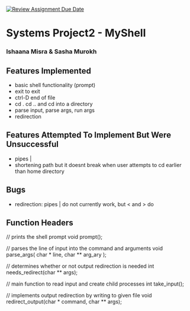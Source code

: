 [![Review Assignment Due Date](https://classroom.github.com/assets/deadline-readme-button-22041afd0340ce965d47ae6ef1cefeee28c7c493a6346c4f15d667ab976d596c.svg)](https://classroom.github.com/a/Tfg6waJb)
# Systems Project2 - MyShell

### Ishaana Misra & Sasha Murokh
### <Insert Creative Team Name>

## Features Implemented
- basic shell functionality (prompt)
- exit to exit
- ctrl-D end of file
- cd . cd .. and cd into a directory
- parse input, parse args, run args
- redirection
## Features Attempted To Implement But Were Unsuccessful
- pipes |
- shortening path but it doesnt break when user attempts to cd earlier than home directory
## Bugs
- redirection: pipes | do not currently work, but < and > do
## Function Headers

// prints the shell prompt
void prompt();

// parses the line of input into the command and arguments
void parse_args( char * line, char ** arg_ary );

// determines whether or not output redirection is needed
int needs_redirect(char ** args);

// main function to read input and create child processes
int take_input();

// implements output redirection by writing to given file
void redirect_output(char * command, char ** args);
